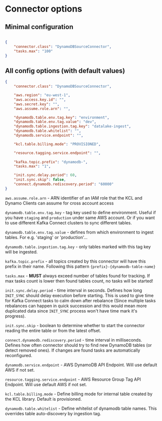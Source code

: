 
# Connector options

## Minimal configuration

```json

{
    "connector.class": "DynamoDBSourceConnector",
    "tasks.max": "100"
}
```


## All config options (with default values)
```json
{
    "connector.class": "DynamoDBSourceConnector",

    "aws.region": "eu-west-1",
    "aws.access.key.id": "",
    "aws.secret.key": "",
    "aws.assume.role.arn": "",

    "dynamodb.table.env.tag.key": "environment",
    "dynamodb.table.env.tag.value": "dev",
    "dynamodb.table.ingestion.tag.key": "datalake-ingest",
    "dynamodb.table.whitelist": "",
    "dynamodb.service.endpoint": "",

    "kcl.table.billing.mode": "PROVISIONED",

    "resource.tagging.service.endpoint": "",
    
    "kafka.topic.prefix": "dynamodb-",
    "tasks.max": "1",

    "init.sync.delay.period": 60,
    "init.sync.skip": false,
    "connect.dynamodb.rediscovery.period": "60000"
}
```
`aws.assume.role.arn` - ARN identifier of an IAM role that the KCL and Dynamo Clients can assume for cross account access

`dynamodb.table.env.tag.key` - tag key used to define environment. Useful if you have `staging` and `production` under same AWS account. Or if you want to use different Kafka Connect clusters to sync different tables.

`dynamodb.table.env.tag.value` - defines from which environment to ingest tables. For e.g. 'staging' or 'production'...

`dynamodb.table.ingestion.tag.key` - only tables marked with this tag key will be ingested.

`kafka.topic.prefix` - all topics created by this connector will have this prefix in their name. Following this pattern `{prefix}-{dynamodb-table-name}`

`tasks.max` - **MUST** always exceed number of tables found for tracking. If max tasks count is lower then found tables count, no tasks will be started!

`init.sync.delay.period` - time interval in seconds. Defines how long `INIT_SYNC` should delay execution before starting. This is used to give time for Kafka Connect tasks to calm down after rebalance (Since multiple tasks rebalances can happen in quick succession and this would mean more duplicated data since `INIT_SYNC` process won't have time mark it's progress). 

`init.sync.skip` - boolean to determine whether to start the connector reading the entire table or from the latest offset.

`connect.dynamodb.rediscovery.period` - time interval in milliseconds. Defines how often connector should try to find new DynamoDB tables (or detect removed ones). If changes are found tasks are automatically reconfigured.

`dynamodb.service.endpoint` - AWS DynamoDB API Endpoint. Will use default AWS if not set.

`resource.tagging.service.endpoint` - AWS Resource Group Tag API Endpoint. Will use default AWS if not set.

`kcl.table.billing.mode` - Define billing mode for internal table created by the KCL library. Default is provisioned.

`dynamodb.table.whitelist` - Define whitelist of dynamodb table names. This overrides table auto-discovery by ingestion tag.
